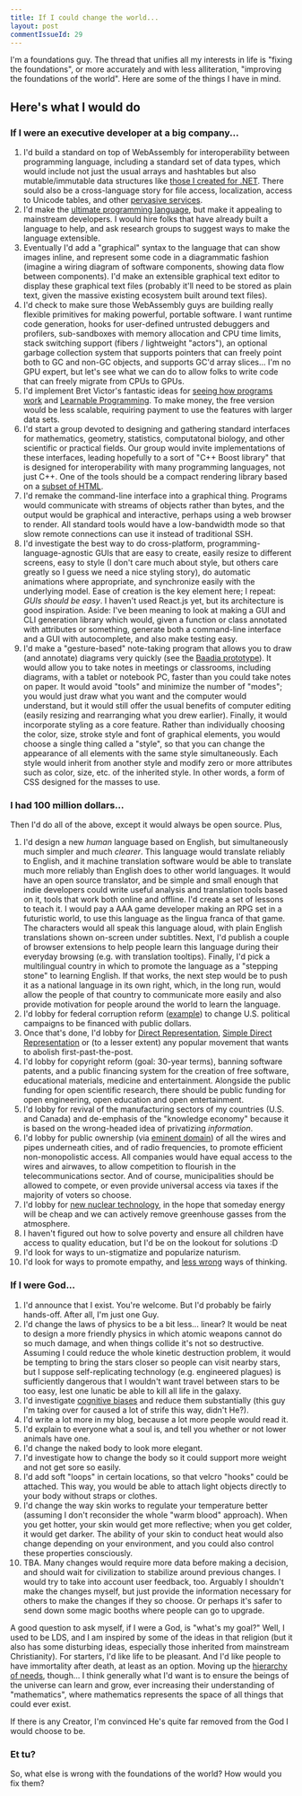 ```yaml
---
title: If I could change the world...
layout: post
commentIssueId: 29
---
```


I'm a foundations guy. The thread that unifies all my interests in life is "fixing the foundations", or more accurately and with less alliteration, "improving the foundations of the world". Here are some of the things I have in mind.

Here's what I would do
----------------------

### If I were an executive developer at a big company... ###

1. I'd build a standard on top of WebAssembly for interoperability between programming language, including a standard set of data types, which would include not just the usual arrays and hashtables but also mutable/immutable data structures like [those I created for .NET](http://core.ecsharp.net/collections/). There sould also be a cross-language story for file access, localization, access to Unicode tables, and other [pervasive services](http://www.codeproject.com/Articles/101411/DI-and-Pervasive-services).
2. I'd make the [ultimate programming language](/2015/ultimate-language.html), but make it appealing to mainstream developers. I would hire folks that have already built a language to help, and ask research groups to suggest ways to make the language extensible. 
3. Eventually I'd add a "graphical" syntax to the language that can show images inline, and represent some code in a diagrammatic fashion (imagine a wiring diagram of software components, showing data flow between components). I'd make an extensible graphical text editor to display these graphical text files (probably it'll need to be stored as plain text, given the massive existing ecosystem built around text files).
4. I'd check to make sure those WebAssembly guys are building really flexible primitives for making powerful, portable software. I want runtime code generation, hooks for user-defined untrusted debuggers and profilers, sub-sandboxes with memory allocation and CPU time limits, stack switching support (fibers / lightweight "actors"), an optional garbage collection system that supports pointers that can freely point both to GC and non-GC objects, and supports GC'd array slices... I'm no GPU expert, but let's see what we can do to allow folks to write code that can freely migrate from CPUs to GPUs.
5. I'd implement Bret Victor's fantastic ideas for [seeing how programs work](https://www.youtube.com/watch?v=PUv66718DII) and [Learnable Programming](http://worrydream.com/#!/LearnableProgramming). To make money, the free version would be less scalable, requiring payment to use the features with larger data sets.
6. I'd start a group devoted to designing and gathering standard interfaces for mathematics, geometry, statistics, computatonal biology, and other scientific or practical fields. Our group would invite implementations of these interfaces, leading hopefully to a sort of "C++ Boost library" that is designed for interoperability with many programming languages, not just C++. One of the tools should be a compact rendering library based on a [subset of HTML](https://github.com/servo/servo/issues/3653).
7. I'd remake the command-line interface into a graphical thing. Programs would communicate with streams of objects rather than bytes, and the output would be graphical and interactive, perhaps using a web browser to render. All standard tools would have a low-bandwidth mode so that slow remote connections can use it instead of traditional SSH.
8. I'd investigate the best way to do cross-platform, programming-language-agnostic GUIs that are easy to create, easily resize to different screens, easy to style (I don't care much about style, but others care greatly so I guess we need a nice styling story), do automatic animations where appropriate, and synchronize easily with the underlying model. Ease of creation is the key element here; I repeat: _GUIs should be easy_. I haven't used React.js yet, but its architecture is good inspiration. Aside: I've been meaning to look at making a GUI and CLI generation library which would, given a function or class annotated with attributes or something, generate both a command-line interface and a GUI with autocomplete, and also make testing easy.
9. I'd make a "gesture-based" note-taking program that allows you to draw (and annotate) diagrams very quickly (see the [Baadia prototype](https://github.com/qwertie/ecsharp/wiki/Baadia)). It would allow you to take notes in meetings or classrooms, including diagrams, with a tablet or notebook PC, faster than you could take notes on paper. It would avoid "tools" and minimize the number of "modes"; you would just draw what you want and the computer would understand, but it would still offer the usual benefits of computer editing (easily resizing and rearranging what you drew earlier). Finally, it would incorporate styling as a core feature. Rather than individually choosing the color, size, stroke style and font of graphical elements, you would choose a single thing called a "style", so that you can change the appearance of all elements with the same style simultaneously. Each style would inherit from another style and modify zero or more attributes such as color, size, etc. of the inherited style. In other words, a form of CSS designed for the masses to use.

### I had 100 million dollars... ###

Then I'd do all of the above, except it would always be open source. Plus,

1. I'd design a new _human_ language based on English, but simultaneously much simpler and much _clearer_. This language would translate reliably to English, and it machine translation software would be able to translate much more reliably than English does to other world languages. It would have an open source translator, and be simple and small enough that indie developers could write useful analysis and translation tools based on it, tools that work both online and offline. I'd create a set of lessons to teach it. I would pay a AAA game developer making an RPG set in a futuristic world, to use this language as the lingua franca of that game. The characters would all speak this language aloud, with plain English translations shown on-screen under subtitles. Next, I'd publish a couple of browser extensions to help people learn this language during their everyday browsing (e.g. with translation tooltips). Finally, I'd pick a multilingual country in which to promote the language as a "stepping stone" to learning English. If that works, the next step would be to push it as a national language in its own right, which, in the long run, would allow the people of that country to communicate more easily and also provide motivation for people around the world to learn the language.
2. I'd lobby for federal corruption reform ([example](https://represent.us/)) to change U.S. political campaigns to be financed with public dollars.
3. Once that's done, I'd lobby for [Direct Representation](http://directrep.org), [Simple Direct Representation](http://qism.blogspot.com/2015/04/enjoy-true-democracy-with-sdr.html) or (to a lesser extent) any popular movement that wants to abolish first-past-the-post.
4. I'd lobby for copyright reform (goal: 30-year terms), banning software patents, and a public financing system for the creation of free software, educational materials, medicine and entertainment. Alongside the public funding for open scientific research, there should be public funding for open engineering, open education and open entertainment.
5. I'd lobby for revival of the manufacturing sectors of my countries (U.S. and Canada) and de-emphasis of the "knowledge economy" because it is based on the wrong-headed idea of privatizing _information_.
6. I'd lobby for public ownership (via [eminent domain](https://en.wikipedia.org/wiki/Eminent_domain)) of all the wires and pipes underneath cities, and of radio frequencies, to promote efficient non-monopolistic access. All companies would have equal access to the wires and airwaves, to allow competition to flourish in the telecommunications sector. And of course, municipalities should be allowed to compete, or even provide universal access via taxes if the majority of voters so choose.
7. I'd lobby for [new nuclear technology](https://medium.com/@qwertie/8-reasons-to-like-the-new-nukes-3bc834b5d14c), in the hope that someday energy will be cheap and we can actively remove greenhouse gasses from the atmosphere.
8. I haven't figured out how to solve poverty and ensure all children have access to quality education, but I'd be on the lookout for solutions :D
9. I'd look for ways to un-stigmatize and popularize naturism.
10. I'd look for ways to promote empathy, and [less wrong](http://lesswrong.com/) ways of thinking.

### If I were God... ###

1. I'd announce that I exist. You're welcome. But I'd probably be fairly hands-off. After all, I'm just one Guy.
2. I'd change the laws of physics to be a bit less... linear? It would be neat to design a more friendly physics in which atomic weapons cannot do so much damage, and when things collide it's not so destructive. Assuming I could reduce the whole kinetic destruction problem, it would be tempting to bring the stars closer so people can visit nearby stars, but I suppose self-replicating technology (e.g. engineered plagues) is sufficiently dangerous that I wouldn't want travel between stars to be too easy, lest one lunatic be able to kill all life in the galaxy.
3. I'd investigate [cognitive biases](https://en.wikipedia.org/wiki/Cognitive_bias) and reduce them substantially (this guy I'm taking over for caused a lot of strife this way, didn't He?).
4. I'd write a lot more in my blog, because a lot more people would read it.
5. I'd explain to everyone what a soul is, and tell you whether or not lower animals have one.
6. I'd change the naked body to look more elegant.
7. I'd investigate how to change the body so it could support more weight and not get sore so easily.
8. I'd add soft "loops" in certain locations, so that velcro "hooks" could be attached. This way, you would be able to attach light objects directly to your body without straps or clothes.
9. I'd change the way skin works to regulate your temperature better (assuming I don't reconsider the whole "warm blood" approach). When you get hotter, your skin would get more reflective; when you get colder, it would get darker. The ability of your skin to conduct heat would also change depending on your environment, and you could also control these properties consciously.
10. TBA. Many changes would require more data before making a decision, and should wait for civilization to stabilize around previous changes. I would try to take into account user feedback, too. Arguably I shouldn't make the changes myself, but just provide the information necessary for others to make the changes if they so choose. Or perhaps it's safer to send down some magic booths where people can go to upgrade.

A good question to ask myself, if I were a God, is "what's my goal?" Well, I used to be LDS, and I am inspired by some of the ideas in that religion (but it also has some disturbing ideas, especially those inherited from mainstream Christianity). For starters, I'd like life to be pleasant. And I'd like people to have immortality after death, at least as an option. Moving up the [hierarchy of needs](http://www.simplypsychology.org/maslow.html), though... I think generally what I'd want is to ensure the beings of the universe can learn and grow, ever increasing their understanding of "mathematics", where mathematics represents the space of all things that could ever exist.

If there is any Creator, I'm convinced He's quite far removed from the God I would choose to be.

### Et tu? ###

So, what else is wrong with the foundations of the world? How would you fix them?